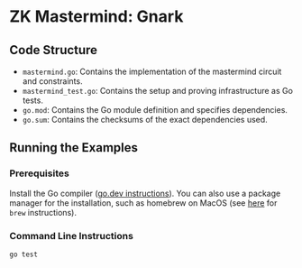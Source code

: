 # ZK Mastermind: Gnark

## Code Structure

- `mastermind.go`: Contains the implementation of the mastermind circuit and constraints.
- `mastermind_test.go`: Contains the setup and proving infrastructure as Go tests.
- `go.mod`: Contains the Go module definition and specifies dependencies.
- `go.sum`: Contains the checksums of the exact dependencies used.

## Running the Examples

### Prerequisites

Install the Go compiler ([go.dev instructions](https://go.dev/doc/install)).
You can also use a package manager for the installation, such as homebrew on
MacOS (see [here](https://formulae.brew.sh/formula/go) for `brew` instructions).

### Command Line Instructions

```sh
go test
```
